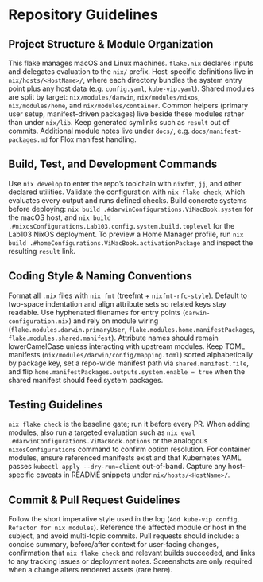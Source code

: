 # Repository Guidelines

## Project Structure & Module Organization
This flake manages macOS and Linux machines. `flake.nix` declares inputs and delegates evaluation to the `nix/` prefix. Host-specific definitions live in `nix/hosts/<HostName>/`, where each directory bundles the system entry point plus any host data (e.g. `config.yaml`, `kube-vip.yaml`). Shared modules are split by target: `nix/modules/darwin`, `nix/modules/nixos`, `nix/modules/home`, and `nix/modules/container`. Common helpers (primary user setup, manifest-driven packages) live beside these modules rather than under `nix/lib`. Keep generated symlinks such as `result` out of commits. Additional module notes live under `docs/`, e.g. `docs/manifest-packages.md` for Flox manifest handling.

## Build, Test, and Development Commands
Use `nix develop` to enter the repo’s toolchain with `nixfmt`, `jj`, and other declared utilities. Validate the configuration with `nix flake check`, which evaluates every output and runs defined checks. Build concrete systems before deploying: `nix build .#darwinConfigurations.ViMacBook.system` for the macOS host, and `nix build .#nixosConfigurations.Lab103.config.system.build.toplevel` for the Lab103 NixOS deployment. To preview a Home Manager profile, run `nix build .#homeConfigurations.ViMacBook.activationPackage` and inspect the resulting `result` link.

## Coding Style & Naming Conventions
Format all `.nix` files with `nix fmt` (treefmt + `nixfmt-rfc-style`). Default to two-space indentation and align attribute sets so related keys stay readable. Use hyphenated filenames for entry points (`darwin-configuration.nix`) and rely on module wiring (`flake.modules.darwin.primaryUser`, `flake.modules.home.manifestPackages`, `flake.modules.shared.manifest`). Attribute names should remain lowerCamelCase unless interacting with upstream modules. Keep TOML manifests (`nix/modules/darwin/config/mapping.toml`) sorted alphabetically by package key, set a repo-wide manifest path via `shared.manifest.file`, and flip `home.manifestPackages.outputs.system.enable = true` when the shared manifest should feed system packages.

## Testing Guidelines
`nix flake check` is the baseline gate; run it before every PR. When adding modules, also run a targeted evaluation such as `nix eval .#darwinConfigurations.ViMacBook.options` or the analogous `nixosConfigurations` command to confirm option resolution. For container modules, ensure referenced manifests exist and that Kubernetes YAML passes `kubectl apply --dry-run=client` out-of-band. Capture any host-specific caveats in README snippets under `nix/hosts/<HostName>/`.

## Commit & Pull Request Guidelines
Follow the short imperative style used in the log (`Add kube-vip config`, `Refactor for nix modules`). Reference the affected module or host in the subject, and avoid multi-topic commits. Pull requests should include: a concise summary, before/after context for user-facing changes, confirmation that `nix flake check` and relevant builds succeeded, and links to any tracking issues or deployment notes. Screenshots are only required when a change alters rendered assets (rare here).
